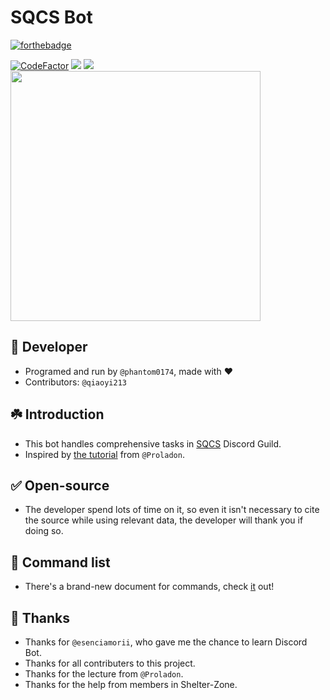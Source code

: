 # SQCS Bot

[![forthebadge](https://forthebadge.com/images/badges/made-with-python.svg)](https://forthebadge.com)

[![CodeFactor](https://www.codefactor.io/repository/github/phantom0174/sqcs_bot/badge)](https://www.codefactor.io/repository/github/phantom0174/sqcs_bot)
![](https://img.shields.io/uptimerobot/status/m786417212-72995a6e32a6e120933f8255)
![](https://img.shields.io/uptimerobot/ratio/7/m786417212-72995a6e32a6e120933f8255)
<br>
<img src="https://i.imgur.com/RtOyptP.jpg" width=400>
<br>

## 🔧 Developer
- Programed and run by `@phantom0174`, made with ❤️️
- Contributors: `@qiaoyi213`

## ☘️ Introduction
- This bot handles comprehensive tasks in [SQCS](https://sqcs.ckcsc.net) Discord Guild.
- Inspired by [the tutorial](https://youtube.com/playlist?list=PLSCgthA1Anif1w6mKM3O6xlBGGypXtrtN) from `@Proladon`.

## ✅ Open-source
- The developer spend lots of time on it, so even it isn't necessary to cite the source while using relevant data, the developer will thank you if doing so. 

## 📃 Command list
- There's a brand-new document for commands, check [it](https://github.com/SQCS-TW/Community-Structure/blob/main/Discord%20Guild%20Bot%20Team/SQCS%20Bot%20Command.md) out!

## 💖 Thanks
- Thanks for `@esenciamorii`, who gave me the chance to learn Discord Bot.
- Thanks for all contributers to this project.
- Thanks for the lecture from `@Proladon`.
- Thanks for the help from members in Shelter-Zone.